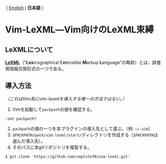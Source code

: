 ❲[English](README.md "Read this document in English.")❘**日本語**❳

# Vim-LeXML―Vim向けのLeXML束縛
## LeXMLについて
[**LeXML**](http://www.d-assist.com/lexml.html)（“**Lex**icographical E**x**tensible **M**arkup **L**anguage”の略称）とは，辞書用情報交換形式の一つである。

## 導入方法
*（これはVim系にvim-lexmlを導入する唯一の方法ではない。）*

1. Vimを起動して`packpath`の値を確認する。
```vim
:set packpath?
```
2. `packpath`の値の一つを本プラグインの導入先として選ぶ。（例: `~/.vim`）
3. `$PACKPATH/pack/vim-lexml/start/`ディレクトリを作成する（`$PACKPATH`は選んだ導入先）。
4. そのパスに本gitリポジトリを複製する。
```console
$ git clone 'https://github.com/cmplstofB/vim-lexml.git'
```
